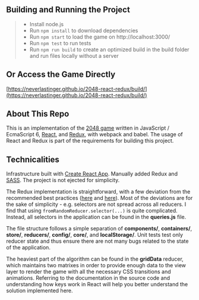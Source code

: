 ## Building and Running the Project

> - Install node.js
> - Run ```npm install``` to download dependencies
> - Run ```npm start``` to load the game on http://localhost:3000/
> - Run ```npm test``` to run tests
> - Run ```npm run build``` to create an optimized build in the build folder and run files locally without a server

## Or Access the Game Directly
[https://neverlastinger.github.io/2048-react-redux/build/](https://neverlastinger.github.io/2048-react-redux/build/)

## About This Repo
This is an implementation of the [2048 game](https://en.wikipedia.org/wiki/2048_(video_game)) written in JavaScript / EcmaScript 6, [React](https://reactjs.org/), and [Redux](https://redux.js.org/), with webpack and babel. The usage of React and Redux is part of the requirements for building this project.

## Technicalities
Infrastructure built with [Create React App](https://reactjs.org/docs/create-a-new-react-app.html#create-react-app). Manually added Redux and [SASS](https://github.com/facebook/create-react-app/blob/master/packages/react-scripts/template/README.md#adding-a-css-preprocessor-sass-less-etc). The project is not ejected for simplicity.

The Redux implementation is straightforward, with a few deviation from the recommended best practices ([here](https://egghead.io/courses/getting-started-with-redux) and [here](https://egghead.io/courses/building-react-applications-with-idiomatic-redux)). Most of the deviations are for the sake of simplicity - e.g. selectors are not spread across all reducers. I find that using ```fromRandomReducer.selector(...)``` is quite complicated. Instead, all selectors in the application can be found in the **queries.js** file.

The file structure follows a simple separation of **components/**, **containers/**, **store/**, **reducers/**, **config/**, **core/**, and **localStorage/**. Unit tests test only reducer state and thus ensure there are not many bugs related to the state of the application.

The heaviest part of the algorithm can be found in the **gridData** reducer, which maintains two matrixes in order to provide enough data to the view layer to render the game with all the necessary CSS transitions and animations. Referring to the documentation in the source code and understanding how keys work in React will help you better understand the solution implemented here.
